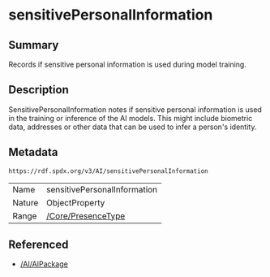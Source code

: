 <!-- Automatically generated by spec-parser v2.0.0 on 2024-01-26T22:18:46.241893+00:00 -->
<!-- SPDX-License-Identifier: Community-Spec-1.0 -->

# sensitivePersonalInformation

## Summary

Records if sensitive personal information is used during model training.


## Description

SensitivePersonalInformation notes if sensitive personal information
is used in the training or inference of the AI models.
This might include biometric data, addresses or other data that can be used to infer a person's identity.


## Metadata

`https://rdf.spdx.org/v3/AI/sensitivePersonalInformation`


| | |
|---|---|
| Name | sensitivePersonalInformation |
| Nature | ObjectProperty |
| Range | [/Core/PresenceType](../../Core/Classes/PresenceType.md) |




## Referenced

- [/AI/AIPackage](../../AI/Classes/AIPackage.md)

